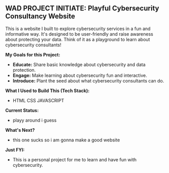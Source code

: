 ## WAD PROJECT INITIATE: Playful Cybersecurity Consultancy Website 

This is a website I built to explore cybersecurity services in a fun and informative way. It's designed to be user-friendly and raise awareness about protecting your data. Think of it as a playground to learn about cybersecurity consultants! 

**My Goals for this Project:**

*  **Educate:** Share basic knowledge about cybersecurity and data protection.
*  **Engage:** Make learning about cybersecurity fun and interactive.
*  **Introduce:**  Plant the seed about what cybersecurity consultants can do.

**What I Used to Build This (Tech Stack):**

* HTML CSS JAVASCRIPT

**Current Status:**

* playy around i guess

**What's Next?**

* this one sucks so i am gonna make a good website

**Just FYI:**

* This is a personal project for me to learn and have fun with cybersecurity.
